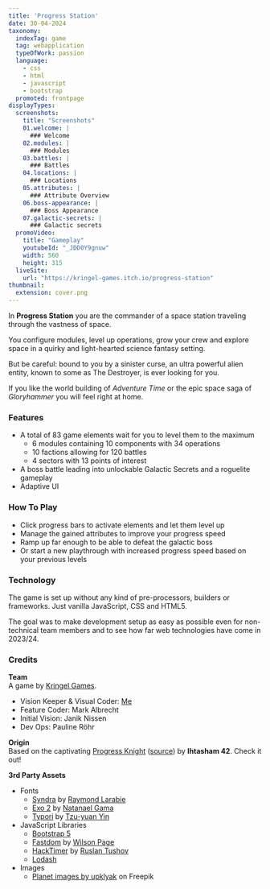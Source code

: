 ```yaml
---
title: 'Progress Station'
date: 30-04-2024
taxonomy:
  indexTag: game
  tag: webapplication
  typeOfWork: passion
  language:
    - css
    - html
    - javascript
    - bootstrap
  promoted: frontpage
displayTypes:
  screenshots:
    title: "Screenshots"
    01.welcome: |
      ### Welcome
    02.modules: |
      ### Modules
    03.battles: |
      ### Battles
    04.locations: |
      ### Locations
    05.attributes: |
      ### Attribute Overview
    06.boss-appearance: |
      ### Boss Appearance
    07.galactic-secrets: |
      ### Galactic secrets
  promoVideo:
    title: "Gameplay"
    youtubeId: "_JDD0Y9gnuw"
    width: 560
    height: 315
  liveSite:
    url: "https://kringel-games.itch.io/progress-station"
thumbnail:
  extension: cover.png
---
```


In **Progress Station** you are the commander of a space station traveling through the vastness of space.

You configure modules, level up operations, grow your crew and explore space in a quirky and light-hearted science
fantasy setting.

But be careful: bound to you by a sinister curse, an ultra powerful alien entity, known to some as The Destroyer, is
ever looking for you.

If you like the world building of _Adventure Time_ or the epic space saga of _Gloryhammer_ you will feel right at home.

### Features

- A total of 83 game elements wait for you to level them to the maximum
    - 6 modules containing 10 components with 34 operations
    - 10 factions allowing for 120 battles
    - 4 sectors with 13 points of interest
- A boss battle leading into unlockable Galactic Secrets and a roguelite gameplay
- Adaptive UI

### How To Play

- Click progress bars to activate elements and let them level up
- Manage the gained attributes to improve your progress speed
- Ramp up far enough to be able to defeat the galactic boss
- Or start a new playthrough with increased progress speed based on your previous levels

### Technology

The game is set up without any kind of pre-processors, builders or frameworks. Just vanilla JavaScript, CSS and HTML5.

The goal was to make development setup as easy as possible even for non-technical team members and to see how far web
technologies have come in 2023/24.

### Credits

**Team**  
A game by [Kringel Games](http://kringel.games/).

- Vision Keeper & Visual Coder: <a href="#contact" data-featherlight="#contact">Me</a>
- Feature Coder: Mark Albrecht
- Initial Vision: Janik Nissen
- Dev Ops: Pauline Röhr

**Origin**  
Based on the
captivating [Progress Knight](https://ihtasham-42.itch.io/progress-knight) ([source](https://github.com/ihtasham42/progress-knight))
by **Ihtasham 42**. Check it out!

**3rd Party Assets**

* Fonts
    * [Syndra](https://typodermicfonts.com/syndra/) by [Raymond Larabie](https://typodermicfonts.com/)
    * [Exo 2](https://fonts.google.com/specimen/Exo+2) by [Natanael Gama](https://ndiscover.com/)
    * [Typori](https://www.behance.net/gallery/77648235/Typori-Font) by [Tzu-yuan Yin](https://www.behance.net/erikyin)
* JavaScript Libraries
    * [Bootstrap 5](https://getbootstrap.com/)
    * [Fastdom](https://github.com/wilsonpage/fastdom) by [Wilson Page](https://github.com/wilsonpage)
    * [HackTimer](https://github.com/turuslan/HackTimer) by [Ruslan Tushov](https://github.com/turuslan)
    * [Lodash](https://lodash.com/)
* Images
    * [Planet images by upklyak](https://www.freepik.com/free-vector/fantastic-planets-cartoon-galaxy-ui-game-asteroids_8188953.htm)
      on Freepik

